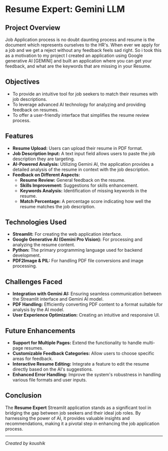 # Resume Expert: Gemini LLM 

## Project Overview

 Job Application process is no doubt daunting process and resume is the document which represents ourselves to the HR's. When ever we apply for a job and we get a reject without any feedback feels sad right. So i took this as a motivation to my project I created an application using Google generative AI [GEMINI] and built an application where you can get your feedback, and what are the keywords that are missing in your Resume.

## Objectives

- To provide an intuitive tool for job seekers to match their resumes with job descriptions.
- To leverage advanced AI technology for analyzing and providing feedback on resumes.
- To offer a user-friendly interface that simplifies the resume review process.

## Features

- **Resume Upload:** Users can upload their resume in PDF format.
- **Job Description Input:** A text input field allows users to paste the job description they are targeting.
- **AI-Powered Analysis:** Utilizing Gemini AI, the application provides a detailed analysis of the resume in context with the job description.
- **Feedback on Different Aspects:**
  - **Resume Review:** General feedback on the resume.
  - **Skills Improvement:** Suggestions for skills enhancement.
  - **Keywords Analysis:** Identification of missing keywords in the resume.
  - **Match Percentage:** A percentage score indicating how well the resume matches the job description.

## Technologies Used

- **Streamlit:** For creating the web application interface.
- **Google Generative AI (Gemini Pro Vision):** For processing and analyzing the resume content.
- **Python:** The primary programming language used for backend development.
- **PDF2Image & PIL:** For handling PDF file conversions and image processing.

## Challenges Faced

- **Integration with Gemini AI:** Ensuring seamless communication between the Streamlit interface and Gemini AI model.
- **PDF Handling:** Efficiently converting PDF content to a format suitable for analysis by the AI model.
- **User Experience Optimization:** Creating an intuitive and responsive UI.

## Future Enhancements

- **Support for Multiple Pages:** Extend the functionality to handle multi-page resumes.
- **Customizable Feedback Categories:** Allow users to choose specific areas for feedback.
- **Interactive Resume Editing:** Integrate a feature to edit the resume directly based on the AI's suggestions.
- **Enhanced Error Handling:** Improve the system's robustness in handling various file formats and user inputs.

## Conclusion

The **Resume Expert** Streamlit application stands as a significant tool in bridging the gap between job seekers and their ideal job roles. By harnessing the power of AI, it provides valuable insights and recommendations, making it a pivotal step in enhancing the job application process.

---

*Created by koushik*
